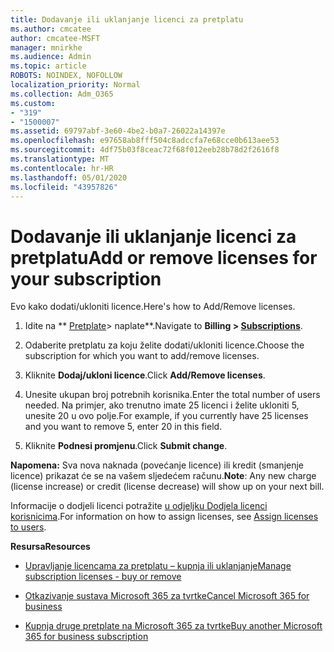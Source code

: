 ```yaml
---
title: Dodavanje ili uklanjanje licenci za pretplatu
ms.author: cmcatee
author: cmcatee-MSFT
manager: mnirkhe
ms.audience: Admin
ms.topic: article
ROBOTS: NOINDEX, NOFOLLOW
localization_priority: Normal
ms.collection: Adm_O365
ms.custom:
- "319"
- "1500007"
ms.assetid: 69797abf-3e60-4be2-b0a7-26022a14397e
ms.openlocfilehash: e97658ab8fff504c8adccfa7e68cce0b613aee53
ms.sourcegitcommit: 4df75b03f8ceac72f68f012eeb28b78d2f2616f8
ms.translationtype: MT
ms.contentlocale: hr-HR
ms.lasthandoff: 05/01/2020
ms.locfileid: "43957826"
---
```

# <a name="add-or-remove-licenses-for-your-subscription"></a><span data-ttu-id="630a2-102">Dodavanje ili uklanjanje licenci za pretplatu</span><span class="sxs-lookup"><span data-stu-id="630a2-102">Add or remove licenses for your subscription</span></span>

<span data-ttu-id="630a2-103">Evo kako dodati/ukloniti licence.</span><span class="sxs-lookup"><span data-stu-id="630a2-103">Here's how to Add/Remove licenses.</span></span>
  
1. <span data-ttu-id="630a2-104">Idite na \*\* [Pretplate](https://portal.office.com/adminportal/home#/subscriptions)> naplate\*\*.</span><span class="sxs-lookup"><span data-stu-id="630a2-104">Navigate to **Billing > [Subscriptions](https://portal.office.com/adminportal/home#/subscriptions)**.</span></span>

2. <span data-ttu-id="630a2-105">Odaberite pretplatu za koju želite dodati/ukloniti licence.</span><span class="sxs-lookup"><span data-stu-id="630a2-105">Choose the subscription for which you want to add/remove licenses.</span></span>

3. <span data-ttu-id="630a2-106">Kliknite **Dodaj/ukloni licence**.</span><span class="sxs-lookup"><span data-stu-id="630a2-106">Click **Add/Remove licenses**.</span></span>

4. <span data-ttu-id="630a2-107">Unesite ukupan broj potrebnih korisnika.</span><span class="sxs-lookup"><span data-stu-id="630a2-107">Enter the total number of users needed.</span></span> <span data-ttu-id="630a2-108">Na primjer, ako trenutno imate 25 licenci i želite ukloniti 5, unesite 20 u ovo polje.</span><span class="sxs-lookup"><span data-stu-id="630a2-108">For example, if you currently have 25 licenses and you want to remove 5, enter 20 in this field.</span></span>

5. <span data-ttu-id="630a2-109">Kliknite **Podnesi promjenu**.</span><span class="sxs-lookup"><span data-stu-id="630a2-109">Click **Submit change**.</span></span>

<span data-ttu-id="630a2-110">**Napomena:** Sva nova naknada (povećanje licence) ili kredit (smanjenje licence) prikazat će se na vašem sljedećem računu.</span><span class="sxs-lookup"><span data-stu-id="630a2-110">**Note**: Any new charge (license increase) or credit (license decrease) will show up on your next bill.</span></span>

<span data-ttu-id="630a2-111">Informacije o dodjeli licenci potražite [u odjeljku Dodjela licenci korisnicima](https://docs.microsoft.com/microsoft-365/admin/manage/assign-licenses-to-users).</span><span class="sxs-lookup"><span data-stu-id="630a2-111">For information on how to assign licenses, see [Assign licenses to users](https://docs.microsoft.com/microsoft-365/admin/manage/assign-licenses-to-users).</span></span>

 <span data-ttu-id="630a2-112">**Resursa**</span><span class="sxs-lookup"><span data-stu-id="630a2-112">**Resources**</span></span>
  
- [<span data-ttu-id="630a2-113">Upravljanje licencama za pretplatu – kupnja ili uklanjanje</span><span class="sxs-lookup"><span data-stu-id="630a2-113">Manage subscription licenses - buy or remove</span></span>](https://docs.microsoft.com/microsoft-365/commerce/licenses/buy-licenses)

- [<span data-ttu-id="630a2-114">Otkazivanje sustava Microsoft 365 za tvrtke</span><span class="sxs-lookup"><span data-stu-id="630a2-114">Cancel Microsoft 365 for business</span></span>](https://support.office.com/article/Cancel-Office-365-for-business-b1bc0bef-4608-4601-813a-cdd9f746709a)

- [<span data-ttu-id="630a2-115">Kupnja druge pretplate na Microsoft 365 za tvrtke</span><span class="sxs-lookup"><span data-stu-id="630a2-115">Buy another Microsoft 365 for business subscription</span></span>](https://support.office.com/article/Buy-another-Office-365-for-business-subscription-fab3b86c-3359-4042-8692-5d4dc7550b7c)
